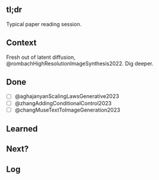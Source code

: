 ## tl;dr
Typical paper reading session.

## Context
Fresh out of latent diffusion, @rombachHighResolutionImageSynthesis2022. Dig deeper. 

## Done
- [ ] @aghajanyanScalingLawsGenerative2023
- [ ] @zhangAddingConditionalControl2023
- [ ] @changMuseTextToImageGeneration2023

## Learned

## Next?

## Log